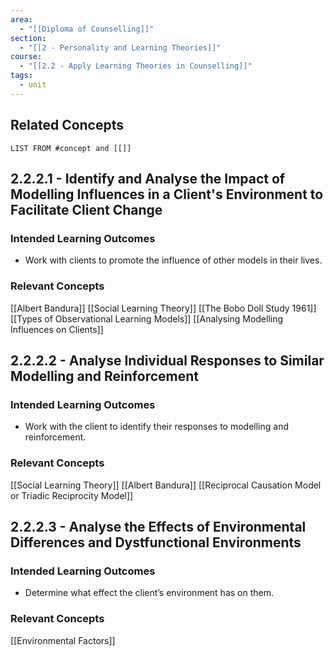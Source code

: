 ```yaml
---
area:
  - "[[Diploma of Counselling]]"
section:
  - "[[2 - Personality and Learning Theories]]"
course:
  - "[[2.2 - Apply Learning Theories in Counselling]]"
tags:
  - unit
---
```

## Related Concepts
```dataview
LIST FROM #concept and [[]]
```
## 2.2.2.1 - Identify and Analyse the Impact of Modelling Influences in a Client's Environment to Facilitate Client Change

### Intended Learning Outcomes
- Work with clients to promote the influence of other models in their lives.
### Relevant Concepts
[[Albert Bandura]]
[[Social Learning Theory]]
[[The Bobo Doll Study 1961]]
[[Types of Observational Learning Models]]
[[Analysing Modelling Influences on Clients]]
## 2.2.2.2 - Analyse Individual Responses to Similar Modelling and Reinforcement

### Intended Learning Outcomes
- Work with the client to identify their responses to modelling and reinforcement.
### Relevant Concepts
[[Social Learning Theory]]
[[Albert Bandura]]
[[Reciprocal Causation Model or Triadic Reciprocity Model]]

## 2.2.2.3 - Analyse the Effects of Environmental Differences and Dystfunctional Environments

### Intended Learning Outcomes
- Determine what effect the client’s environment has on them.
### Relevant Concepts
[[Environmental Factors]]